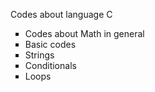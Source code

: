 Codes about language C
<ul type="square"> 
        <li>Codes about Math in general</li>
        <li>Basic codes</li>
        <li>Strings</li>
        <li>Conditionals</li>
        <li>Loops</li>
 </ul>
